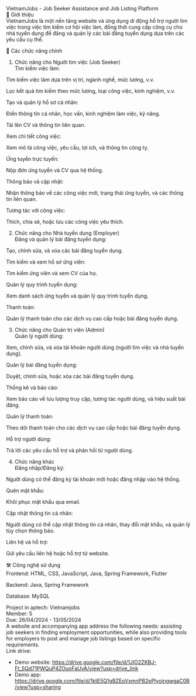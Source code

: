 VietnamJobs - Job Seeker Assistance and Job Listing Platform  
📌 Giới thiệu   
VietnamJobs là một nền tảng website và ứng dụng di động hỗ trợ người tìm việc trong việc tìm kiếm cơ hội việc làm, đồng thời cung cấp công cụ cho nhà tuyển dụng để đăng và quản lý các bài đăng tuyển dụng dựa trên các yêu cầu cụ thể.  

🚀 Các chức năng chính  
1. Chức năng cho Người tìm việc (Job Seeker)  
Tìm kiếm việc làm:  

Tìm kiếm việc làm dựa trên vị trí, ngành nghề, mức lương, v.v.  

Lọc kết quả tìm kiếm theo mức lương, loại công việc, kinh nghiệm, v.v.  

Tạo và quản lý hồ sơ cá nhân:  

Điền thông tin cá nhân, học vấn, kinh nghiệm làm việc, kỹ năng.  

Tải lên CV và thông tin liên quan.  

Xem chi tiết công việc:  

Xem mô tả công việc, yêu cầu, lợi ích, và thông tin công ty.  

Ứng tuyển trực tuyến:  

Nộp đơn ứng tuyển và CV qua hệ thống.  

Thông báo và cập nhật:  

Nhận thông báo về các công việc mới, trạng thái ứng tuyển, và các thông tin liên quan.  

Tương tác với công việc:  

Thích, chia sẻ, hoặc lưu các công việc yêu thích.  

2. Chức năng cho Nhà tuyển dụng (Employer)  
Đăng và quản lý bài đăng tuyển dụng:  

Tạo, chỉnh sửa, và xóa các bài đăng tuyển dụng.  

Tìm kiếm và xem hồ sơ ứng viên:  

Tìm kiếm ứng viên và xem CV của họ.  

Quản lý quy trình tuyển dụng:  

Xem danh sách ứng tuyển và quản lý quy trình tuyển dụng.  

Thanh toán:  

Quản lý thanh toán cho các dịch vụ cao cấp hoặc bài đăng tuyển dụng.  

3. Chức năng cho Quản trị viên (Admin)  
Quản lý người dùng:  

Xem, chỉnh sửa, và xóa tài khoản người dùng (người tìm việc và nhà tuyển dụng).  

Quản lý bài đăng tuyển dụng:  

Duyệt, chỉnh sửa, hoặc xóa các bài đăng tuyển dụng.  

Thống kê và báo cáo:  

Xem báo cáo về lưu lượng truy cập, tương tác người dùng, và hiệu suất bài đăng.  

Quản lý thanh toán:  

Theo dõi thanh toán cho các dịch vụ cao cấp hoặc bài đăng tuyển dụng.  

Hỗ trợ người dùng:  

Trả lời các yêu cầu hỗ trợ và phản hồi từ người dùng.  

4. Chức năng khác  
Đăng nhập/Đăng ký:  

Người dùng có thể đăng ký tài khoản mới hoặc đăng nhập vào hệ thống.  

Quên mật khẩu:  

Khôi phục mật khẩu qua email.  

Cập nhật thông tin cá nhân:  

Người dùng có thể cập nhật thông tin cá nhân, thay đổi mật khẩu, và quản lý tùy chọn thông báo.  

Liên hệ và hỗ trợ:  

Gửi yêu cầu liên hệ hoặc hỗ trợ từ website.  

🛠️ Công nghệ sử dụng  
Frontend: HTML, CSS, JavaScript, Java, Spring Framework, Flutter  

Backend: Java, Spring Framework

Database: MySQL



Project in aptech: Vietnamjobs  
Member: 5  
Due: 26/04/2024 - 13/05/2024  
A website and accompanying app address the following needs: assisting job seekers in finding employment opportunities, while also providing tools for employers to post and manage job listings based on specific requirements.  
Link drive:  
- Demo website: https://drive.google.com/file/d/1JIO2ZKBJ-Ft_5Qd71PWQuP4ZOuoFaUvA/view?usp=drive_link  
- Demo app: https://drive.google.com/file/d/1ktE5Q1gBZEoVxmnPB2ePlyoingwgaC0B/view?usp=sharing  
